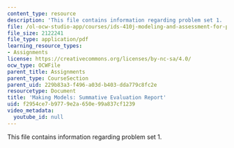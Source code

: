 ```yaml
---
content_type: resource
description: 'This file contains information regarding problem set 1. '
file: /ol-ocw-studio-app/courses/ids-410j-modeling-and-assessment-for-policy-spring-2013/f2954ce7b9779e2a650e99a837cf1239_MITESD_864S13_PS1_Mkg_summ.pdf
file_size: 2122241
file_type: application/pdf
learning_resource_types:
- Assignments
license: https://creativecommons.org/licenses/by-nc-sa/4.0/
ocw_type: OCWFile
parent_title: Assignments
parent_type: CourseSection
parent_uid: 229b83a3-f496-a03d-b403-dda779c8fc2e
resourcetype: Document
title: 'Making Models: Summative Evaluation Report'
uid: f2954ce7-b977-9e2a-650e-99a837cf1239
video_metadata:
  youtube_id: null
---
```

This file contains information regarding problem set 1. 